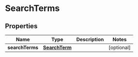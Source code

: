 # SearchTerms

## Properties

 Name            | Type                            | Description | Notes      
-----------------|---------------------------------|-------------|------------
 **searchTerms** | [**SearchTerm**](SearchTerm.md) |             | [optional] 



